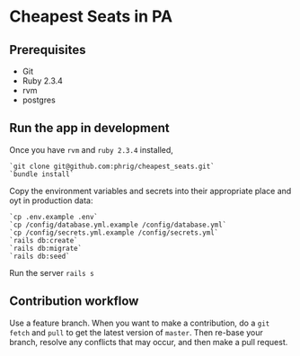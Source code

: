 # Cheapest Seats in PA

## Prerequisites

- Git
- Ruby 2.3.4
- rvm
- postgres

## Run the app in development

Once you have `rvm` and `ruby 2.3.4` installed,

    `git clone git@github.com:phrig/cheapest_seats.git`
    `bundle install`

Copy the environment variables and secrets into their appropriate place and oyt in production data:

    `cp .env.example .env`
    `cp /config/database.yml.example /config/database.yml`
    `cp /config/secrets.yml.example /config/secrets.yml`
    `rails db:create`
    `rails db:migrate`
    `rails db:seed`

Run the server
    `rails s`

## Contribution workflow

Use a feature branch. When you want to make a contribution, do a `git fetch` and `pull` to get the latest version of `master`. Then re-base your branch, resolve any conflicts that may occur, and then make a pull request.




